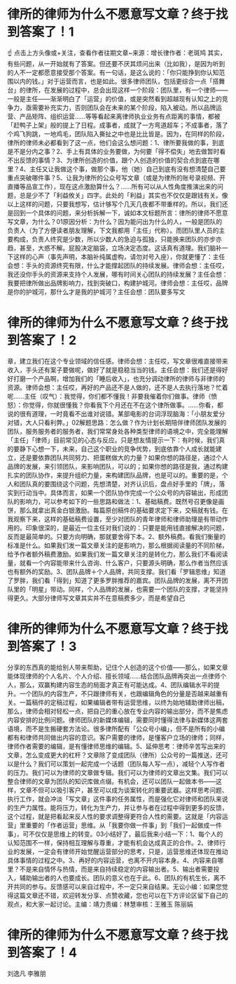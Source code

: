 # 律所的律师为什么不愿意写文章？终于找到答案了！1

☝ 点击上方头像或+关注，查看作者往期文章~来源：增长律作者：老斑鸠  其实，有些问题，从一开始就有了答案。但还要不厌其烦问出来（比如我），是因为听到的人不一定都愿意接受那个答案。有一句话，是这么说的：「你只能挣到你认知范围以内的钱。」对于运营而言，也是如此。很多律师团队，包括更综合一点「搭舞台」的律所，在发展的过程中，总会出现这样一个阶段：团队里，有一个律师——一般是主任——渐渐明白了「运营」的价值，或是突然看到超越现有认知之上的竞争力，亟需要补充实力，否则团队会在未来的某个阶段，陷入被动。所以品牌运营、产品矩阵、组织运营……等等看起来离律师执业业务有点距离的事情，都被「赶鸭子上架」般的提上了日程。成事者，成就了一方弯道超车；不成事者，落了个鸡飞狗跳，一地鸡毛，团队陷入撕扯之中也是比比皆是。因为，在同样的阶段，律所的律师未必都看到了这一点，他们会这么想问题：1、律所要我做的事，到底是不是分内之事？2、手上有具体的业务要做，为何要「得不偿失」地去做暂时看不出反馈的事情？3、为律所创造的价值，跟个人创造的价值的契合点到底在哪里？4、主任又让我做这个事，做那个事，他（她）自己到底有没有想清楚自己要重点突破哪件事？5、让我为律所的公众号写文章（或是为律所的账号录视频、开直播等品宣工作），现在这点激励算什么？……所有可以从人性角度推演出来的问题，总是少不了「利益攸关」四字。此处的「利益」其实也不仅仅是跟钱有关。像以上这样的问题，只要我想写，估计够写个几天几夜都不带重样的。所以，我们还是回到一个具体的问题，来分析拆解一下，诚如本文标题所言：律所的律师不愿意写文章，为什么？01原因分析：为什么？因为能问出为什么的人，一般是团队的负责人（为了方便读者朋友理解，下文我都用「主任」代称）。而团队里人员的主要构成，负责人终究是少数，所以少数人的急迫与孤独，只能换来团队的亦步亦趋，甚至，大惑不解。屁股决定脑袋，立场决定态度。这话真有道理。我们脑补一下这样的心声（事先声明，本脑补纯属虚构，请勿对号入座），你就更懂了：主任会想：手头的资源终究有限，什么才能撑起团队的持续发展。律师会想：主任哎，我还没你手头的资源来支持个人发展，哪有时间关心团队的持续发展？主任会想：我要把律所做出品牌影响力，找到突破口，构建护城河。律师会想：主任哎，品牌是你的护城河，那什么才是我的护城河？主任会想：团队要多写文

# 律所的律师为什么不愿意写文章？终于找到答案了！2

章，建立我们在这个专业领域的信任感。律师会想：主任哎，写文章很难直接带来收入，手头还有案子要做呢，做好了就是稳稳当当的钱。主任会想：我们还是得好好打磨一个产品啊，增加我们的「睡后收入」，也充分调动律所的律师与非律师的资源。律师会想：主任哎，再好的产品还不是人做的，还不是人去执行落地？忙着呢……主任（叹气）：我觉得，你们都不懂我！非要我催着你们做事。律师（愤怒）：你觉得，你就很懂我？你看我下个月还在不在这个律所做事。……你看，都说的很有道理，一时竟看不出谁对说错。某部电影的台词浮现脑海：「小朋友爱分对错，大人只看利弊。」02解题思路：怎么做？作为计划长期陪伴律师团队发展的团队，服务服务者的服务者，我们常常身处各种类型律师的语境之中，完全能理解「主任」「律师」目前常见的心态与反应。只是想友情提示一下：有时候，我们真的要静下心想一下，未来，自己这个职业的竞争优势，到底依靠个人成长就能建立，还是要依靠团队共同努力、把蛋糕做大的力量？如果你想的路径是，通过个人品牌的发展，来引领团队，来影响团队，可以的；如果你想的路径是我，通过构建扎实的团队协作，来提升组织力量，来构建团队品牌，也是可以的。重要的是，个人和团队真的要围绕这个问题，先想清楚，对齐认识后，盘点好手里的「牌」，落实到行动当中。具体而言，如果一个团队协作完成一个公众号的内容输出，形成团队的影响力，可以参考如下的一些思路和做法：1、基础稿费。既然号召更像是画饼，那么就拿出真金白银激励。每篇原创稿件的基础要求定下来，交稿就有钱。在我观察下来，这样的基础稿费设置，至少对团队的青年律师和律师助理是有带动作用的。印象很深的，是最近一位主任对我们说的：只要是能用钱直接解决的问题，反而是最简单的。只要方向明确，那就要舍得下本。2、额外稿费。看我们衡量的标准是什么。如果我们发一篇文章关注的是影响力，那么根据阅读量的不同阶梯，给予作者额外稿费激励。如果我们发一篇文章关注的是转化力，那么我们不看阅读量，就看一个内容能带来什么咨询、什么客户，只要源头明确，那么作者当然应该也有额外的奖励。3、团队品牌＋个人品牌，共同支撑。我们看「罗辑思维」知道了罗胖，我们看「得到」知道了更多罗胖推荐的嘉宾。团队品牌的发展，离不开团队里的「明星」带动。同样，个人品牌的发展，也需要一个团队的支撑，才能坚持得更久。大部分律师写文章其实并不在意稿费多少，而是希望自己

# 律所的律师为什么不愿意写文章？终于找到答案了！3

分享的东西真的能给别人带来帮助，记住个人创造的这个价值——那么，如果文章能体现律师的个人名片、个人介绍、擅长领域……结合团队品牌再突出一点律师个人，那么，双赢构建内容生态的局面才真正有可能达成。4、团队编辑水平的提升。一个团队的内容生产，不只跟律师有关，也跟编辑角色的分量是否越来越重有关。一篇稿件的定稿过程，如果编辑者带有运营思维，以终为始地辅助律师出稿，那么，律师会相对轻松一点，把自己的重心放在专业内容的输出部分，而不是焦虑内容安排的比例问题。律师团队的新媒体编辑，需要同时懂得法律与新媒体这两套语境，而不是生搬硬套方法论。很多律所配有「公众号小编」，但不是所有的小编都有和律师共同做出内容的意识。客户需要的律师，是懂客户立场的律师；同样，律师作者需要的编辑，是有懂律师思维的编辑。5、延伸思考：律师辛苦写出来的文章，怎么变成更大的杠杆？文章除了变成团队（律所）公众号的一篇推送，还可以是什么？我们可以策划一起完成一个话题（团队每人写一点），减轻个人写作者的压力。我们可以为律师的文章做专辑。我们可以为律师的文章出文集。我们可以整合律师的文章为团队的知识库做点缀。有机会，还可以团队一起做本书——这样，文章不但可以吸引客户，甚至可以成为谈案转化的重要武器。这样思考问题、执行工作，就会冲淡「写文章」这件事的任务属性，而是强化它对律师和团队来说的生产力属性。能将压力，转化为生产力，并让参与者在过程中得到更多的反馈，这个过程，就是把看起来反人性的要求调整得更符合人性的需要。这就是「内容运营」里重要的「作者运营」思维。从「我要你做一件事」到「我们一起做成一件事」，可不仅仅是思维上的转变。03小结好了，最后我来小结一下：1、每个人的认知范围不一样，保持相互理解与尊重，才能有机会达成真正的合作。2、律师行业的发展，一定会有律师开始觉醒运营部分的思考，只是，运营思维还体现在推动具体事情的过程之中。3、再好的内容运营，也离不开内容本身。4、内容来自哪里？不是来自情怀与热情，而是来自持续稳定的内容输出者。5、输出者需要投入，辅助输出者的人也要成长。团队的意义也在于此。6、团队的有机生长，离不开共同的参与。反馈感可以来自过程中，不一定只来自结果。无讼小编：如果您觉得这篇文章还不错，欢迎转发分享、点赞收藏，您也可以在下方评论区留下自己的观点，和大家一起讨论。主编：靖力责编：林慧审核：王雅玉 陈丽娟

# 律所的律师为什么不愿意写文章？终于找到答案了！4

 刘逸凡 李雅朋

